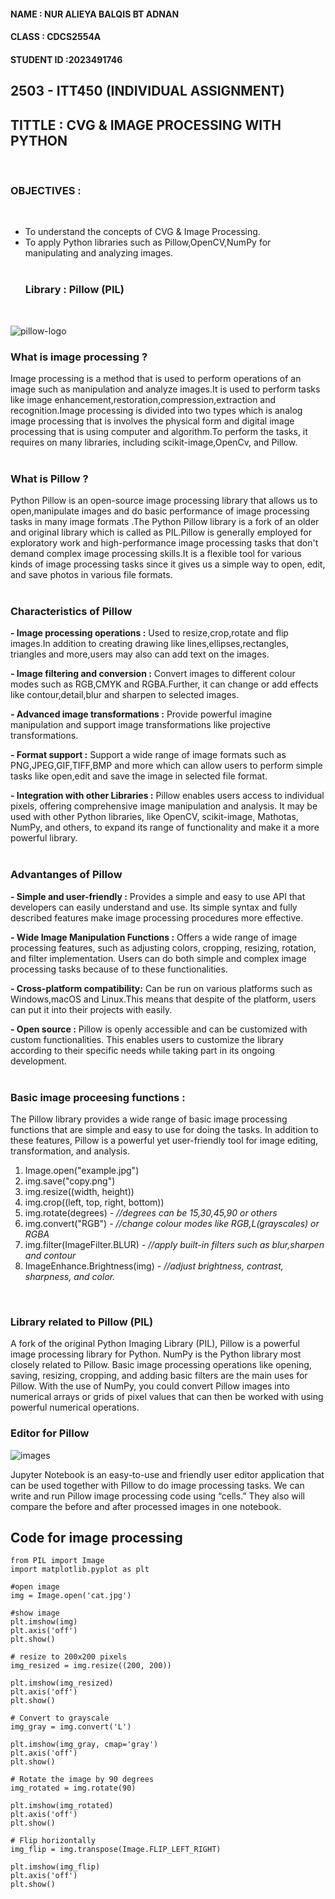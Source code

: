 <h4> NAME : NUR ALIEYA BALQIS BT ADNAN</h4>
<h4> CLASS : CDCS2554A </h4>
<h4> STUDENT ID :2023491746</h4> 


<h2> 2503 - ITT450 (INDIVIDUAL ASSIGNMENT) </h2>
<h2> TITTLE : CVG & IMAGE PROCESSING WITH PYTHON </h2> <br>


**<h3>OBJECTIVES :</h3> <br>**

- To understand the concepts of CVG &  Image Processing. <br>
- To apply Python libraries such as Pillow,OpenCV,NumPy for manipulating and analyzing images.<br><br>
**<h3>Library : Pillow (PIL)</h3><br>**

![pillow-logo](https://github.com/user-attachments/assets/acde27e7-5628-4bbf-9905-597be439ff1a)

**<h3>What is image processing ?</h3>** 


Image processing is a method that is used to perform operations of an image such as manipulation and analyze images.It is used to perform tasks like image enhancement,restoration,compression,extraction and recognition.Image processing is divided into two types which is analog image processing that is involves the physical form and digital image processing that is using computer and algorithm.To perform the tasks, it requires on many libraries, including scikit-image,OpenCv, and Pillow.<br><br>


**<h3>What is Pillow ?</h3>** 
	
 Python Pillow is an open-source image processing library 
 that allows us to open,manipulate images and do basic performance of image processing tasks in many image formats .The Python Pillow library is a fork of an older and original library which is called as PIL.Pillow is generally employed for exploratory work and high-performance image processing tasks that don't demand complex image processing skills.It is a flexible tool for various kinds of image processing tasks since it gives us a simple way to open, edit, and save photos in various file formats. <br><br>

**<h3>Characteristics of Pillow</h3>**

**- Image processing operations  :**
  Used to resize,crop,rotate and flip images.In addition to creating drawing like lines,ellipses,rectangles, triangles and more,users may also can add text on the images.<br>

**- Image filtering and conversion  :**
  Convert images to different colour modes such as RGB,CMYK and RGBA.Further, it can change or add effects like contour,detail,blur and sharpen to selected images.<br>

**- Advanced image transformations :**
  Provide powerful imagine manipulation and support image transformations like projective transformations.<br> 

**- Format support :**
  Support a wide range of image formats such as PNG,JPEG,GIF,TIFF,BMP and more which can allow users to perform simple tasks like open,edit and save the image in selected file format. <br>

**- Integration with other Libraries :**
  Pillow enables users access to individual pixels, offering comprehensive image manipulation and analysis. It may be used with other Python libraries, like OpenCV, scikit-image, Mathotas, NumPy, and others, to expand its range of functionality and make it a more powerful library.<br><br>



**<h3>Advantanges of Pillow</h3>** 

**- Simple and user-friendly :**
  Provides a simple and easy to use API that developers can easily understand and use. Its simple syntax and fully described features make image processing procedures more effective.

**- Wide Image Manipulation Functions :**
  Offers a wide range of image processing features, such as adjusting colors, cropping, resizing, rotation, and filter implementation. Users can do both simple and complex image processing tasks because of to these functionalities.

**- Cross-platform compatibility:**
  Can be run on various platforms such as Windows,macOS and Linux.This means that despite of the platform, users can put it into their projects with easily.

**- Open source :**
  Pillow is openly accessible and can be customized with custom functionalities. This enables users to customize the library according to their specific needs while taking part in its ongoing development.<br><br>


**<h3>Basic image proceesing functions :</h3>** 

The Pillow library provides a wide range of basic image processing functions that are simple and easy to use for doing the tasks. In addition to these features, Pillow is a powerful yet user-friendly tool for image editing, transformation, and analysis.

<ol>
  <li>Image.open("example.jpg") </li>
	
  <li>img.save("copy.png") </li>
  
  <li>img.resize((width, height))</li>
  
  <li> img.crop((left, top, right, bottom))</li>

   <li> img.rotate(degrees) 
	<em>- //degrees can be 15,30,45,90 or others</em> </li> 
	
  <li> img.convert("RGB")   
	<em>- //change colour modes like RGB,L(grayscales) or RGBA</em> </li>
  
  <li>img.filter(ImageFilter.BLUR)  
	<em>- //apply built-in filters such as blur,sharpen and contour</em> </li>
  
  <li> ImageEnhance.Brightness(img)  
	<em>- //adjust brightness, contrast, sharpness, and color.</em> </li>
 
</ol> <br>

**<h3>Library related to Pillow (PIL)</h3>** 

A fork of the original Python Imaging Library (PIL), Pillow is a powerful image processing library for Python. NumPy is the Python library most closely related to Pillow. Basic image processing operations like opening, saving, resizing, cropping, and adding basic filters are the main uses for Pillow. With the use of NumPy, you could convert Pillow images into numerical arrays or grids of pixel values that can then be worked with using powerful numerical operations.<br>

**<h3>Editor for Pillow</h3>**

![images](https://github.com/user-attachments/assets/3c52c2f6-24cc-426f-9246-8aad51f1f5d7)


Jupyter Notebook is an easy-to-use and friendly user editor application that can be used together with Pillow to do image processing tasks. We can write and run Pillow image processing code using “cells.” They also will compare the before and after processed images in one notebook.

**<h2>Code for image processing </h2>**

```
from PIL import Image
import matplotlib.pyplot as plt

#open image
img = Image.open('cat.jpg')

#show image
plt.imshow(img)
plt.axis('off')
plt.show()

# resize to 200x200 pixels
img_resized = img.resize((200, 200))

plt.imshow(img_resized)
plt.axis('off')
plt.show()

# Convert to grayscale
img_gray = img.convert('L')

plt.imshow(img_gray, cmap='gray')
plt.axis('off')
plt.show()

# Rotate the image by 90 degrees
img_rotated = img.rotate(90)

plt.imshow(img_rotated)
plt.axis('off')
plt.show()

# Flip horizontally
img_flip = img.transpose(Image.FLIP_LEFT_RIGHT)

plt.imshow(img_flip)
plt.axis('off')
plt.show()











 







